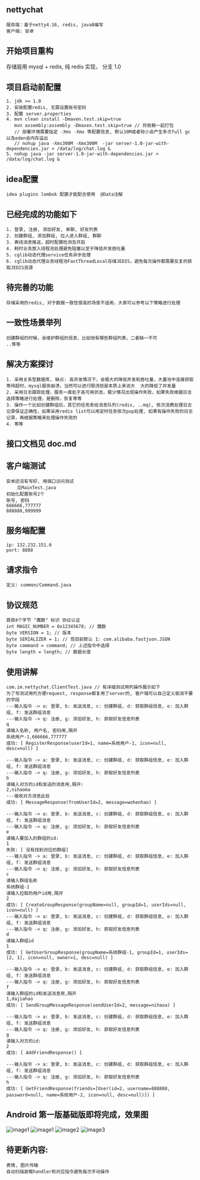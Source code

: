## nettychat
    服务端：基于netty4.16, redis, java8编写
    客户端: 安卓

## 开始项目重构
存储层用 mysql + redis, 纯 redis 实现， 分支 1.0

## 项目启动前配置
    1. jdk >= 1.8
    2. 安装配置redis, 无需设置账号密码
    3. 配置 server.properties
    4. mvn clean install -Dmaven.test.skip=true
       mvn assembly:assembly -Dmaven.test.skip=true // 将依赖一起打包
       // 部署环境需要指定 -Xms -Xmx 等配置信息, 默认10M或者较小会产生多次full gc以及eden会内存溢出
       // nohup java -Xms300M -Xmx300M  -jar server-1.0-jar-with-dependencies.jar > /data/log/chat.log &
    5. nohup java -jar server-1.0-jar-with-dependencies.jar > /data/log/chat.log &

## idea配置
    idea plugins lombok 配置才能配合使用  @Data注解
    
## 已经完成的功能如下
    1. 登录, 注册, 添加好友, 单聊, 好友列表
    2. 创建群组, 添加群组, 拉人进入群组, 群聊
    3. 离线消息推送，超时配置检测及开启
    4. 耗时业务放入线程池处理避免阻塞以至于降低并发吞吐量
    5. cglib动态代理service任务异步处理
    6. cglib动态代理业务线程池FastThreadLocal存储JEDIS，避免每次操作都需要反复的获取JEDIS资源
    
## 待完善的功能
    存储采用的redis, 对于数据一致性很高的场景不适用，大家可以参考以下策略进行处理
    
## 一致性场景举列
    创建群组的时候，会维护群组的信息，比如他有哪些群组列表，二者缺一不可
    ..等等
    
## 解决方案探讨
    1. 采用关系型数据库, 缺点: 高并发情况下，会极大的降低并发和吞吐量，大量池中连接获取等待超时，mysql服务崩溃，当然可以进行限流但是本质上来说大  大的降低了并发量
    2. 采用日志跟踪处理，服务一直处于高可用状态，极少情况出现操作失败，如果失败根据日志选择策略进行处理，是删除，恢复等等
    3. 操作一个比如创建群组后，其它的任务丢给消息队列(redis, ..mq), 依次消费处理日志记录保证正确性，如果采用redis list可以用定时任务依次pop处理, 如果有操作失败的日志记录，再根据策略来处理操作失败的
    4. 等等
    
## 接口文档见 doc.md

## 客户端测试
    安卓还没有写好, 用端口访问测试
        见MainTest.java
    初始化配置账号2个
    账号, 密码
    666666,777777
    888888,999999

## 服务端配置
    ip: 132.232.151.6
    port: 8888
    
## 请求指令
    定义: common/Command.java

## 协议规范
    首部4个字节 "魔数" 标识 协议认证
    int MAGIC_NUMBER = 0x12345678; // 魔数
    byte VERSION = 1; // 版本
    byte SERIALIZER = 1; // 现目前默认 1: com.alibaba.fastjson.JSON
    byte command = command; // 上述指令中选择
    byte length = length; // 数据长度

## 使用讲解
    com.im.nettychat.ClientTest.java // 有详细测试用列操作展示如下
    为了写测试用列方便request, response都复用了server的, 客户端可以自己定义取消不要的字段
    ---输入指令 -> a: 登录, b: 发送消息, c: 创建群组, d: 获取群组信息, e: 加入群组, f: 发送群组消息
    ---输入指令 -> q: 注册, g: 添加好友, h: 获取好友信息列表
    q
    请输入名称, 用户名, 密码用,隔开
    系统用户-1,666666,777777
    成功: [ RegisterResponse(userId=1, name=系统用户-1, icon=null, desc=null) ]

    ---输入指令 -> a: 登录, b: 发送消息, c: 创建群组, d: 获取群组信息, e: 加入群组, f: 发送群组消息
    ---输入指令 -> q: 注册, g: 添加好友, h: 获取好友信息列表
    b
    请输入对方的id和发送的消息用,隔开: 
    2,nihaoma
    ---接收对方消息此处
    成功: [ MessageResponse(fromUserId=2, message=wohenhao) ]

    ---输入指令 -> a: 登录, b: 发送消息, c: 创建群组, d: 获取群组信息, e: 加入群组, f: 发送群组消息
    ---输入指令 -> q: 注册, g: 添加好友, h: 获取好友信息列表
    e
    请输入要加入的群组的id: 
    1
    失败: [ 没有找到对应的群组]
    ---输入指令 -> a: 登录, b: 发送消息, c: 创建群组, d: 获取群组信息, e: 加入群组, f: 发送群组消息
    ---输入指令 -> q: 注册, g: 添加好友, h: 获取好友信息列表
    c
    请输入群组名称
    系统群组-1
    请输入拉取的用户id用,隔开
    2
    成功: [ CreateGroupResponse(groupName=null, groupId=1, userIds=null, icon=null) ]
    ---输入指令 -> a: 登录, b: 发送消息, c: 创建群组, d: 获取群组信息, e: 加入群组, f: 发送群组消息
    ---输入指令 -> q: 注册, g: 添加好友, h: 获取好友信息列表
    d
    请输入群组id
    1
    成功: [ GetUserGroupResponse(groupName=系统群组-1, groupId=1, userIds=[2, 1], icon=null, owner=1, desc=null) ]

    ---输入指令 -> a: 登录, b: 发送消息, c: 创建群组, d: 获取群组信息, e: 加入群组, f: 发送群组消息
    ---输入指令 -> q: 注册, g: 添加好友, h: 获取好友信息列表
    f
    请输入群组的id和发送消息用,隔开
    1,dajiahao
    成功: [ SendGroupMessageResponse(sendUserId=2, message=nihaoa) ]

    ---输入指令 -> a: 登录, b: 发送消息, c: 创建群组, d: 获取群组信息, e: 加入群组, f: 发送群组消息
    ---输入指令 -> q: 注册, g: 添加好友, h: 获取好友信息列表
    g
    请输入对方的id: 
    2
    成功: [ AddFriendResponse() ]

    ---输入指令 -> a: 登录, b: 发送消息, c: 创建群组, d: 获取群组信息, e: 加入群组, f: 发送群组消息
    ---输入指令 -> q: 注册, g: 添加好友, h: 获取好友信息列表
    h
    成功: [ GetFriendResponse(friends=[User(id=2, username=888888, password=null, name=系统用户-2, icon=null, desc=null)]) ]
    
 
## Android 第一版基础版即将完成，效果图
![image1](https://github.com/hejianglong/nettychat/blob/master/AndroidClient/pic/Screenshot_20190109-170721.jpg)
![image1](https://github.com/hejianglong/nettychat/blob/master/AndroidClient/pic/Screenshot_20190103-131011.jpg)
![image2](https://github.com/hejianglong/nettychat/blob/master/AndroidClient/pic/Screenshot_20190103-131013.jpg)
![image3](https://github.com/hejianglong/nettychat/blob/master/AndroidClient/pic/Screenshot_20190103-131020.jpg)


 ## 待更新内容:    
    表情, 图片传输
    自动扫描装载handler和对应指令避免每次手动操作
